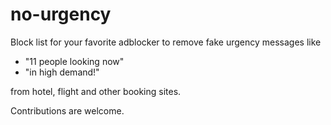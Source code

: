 # no-urgency

Block list for your favorite adblocker to remove fake urgency messages like

- "11 people looking now"
- "in high demand!"

from hotel, flight and other booking sites.

Contributions are welcome.
